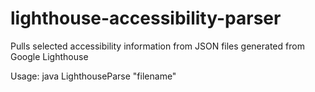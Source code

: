 # lighthouse-accessibility-parser
Pulls selected accessibility information from JSON files generated from Google Lighthouse

Usage: java LighthouseParse "filename"
